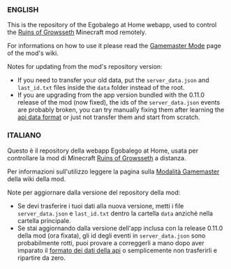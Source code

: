 ### ENGLISH

This is the repository of the Egobalego at Home webapp, used to control the [Ruins of Growsseth](https://github.com/filloax/ruins-of-growsseth) Minecraft mod remotely.

For informations on how to use it please read the [Gamemaster Mode](https://github.com/filloax/ruins-of-growsseth/wiki/EN-%E2%80%90-Gamemaster-Mode) page of the mod's wiki.

Notes for updating from the mod's repository version:
- If you need to transfer your old data, put the `server_data.json` and `last_id.txt` files inside the `data` folder instead of the root.
- If you are upgrading from the app version bundled with the 0.11.0 release of the mod (now fixed), the ids of the `server_data.json` events are probably broken, you can try manually fixing them after learning the [api data format](https://github.com/filloax/ruins-of-growsseth/wiki/EN-%E2%80%90-Gamemaster-Api) or just not transfer them and start from scratch.


### ITALIANO
Questo è il repository della webapp Egobalego at Home, usata per controllare la mod di Minecraft [Ruins of Growsseth](https://github.com/filloax/ruins-of-growsseth) a distanza.

Per informazioni sull'utilizzo leggere la pagina sulla [Modalità Gamemaster](https://github.com/filloax/ruins-of-growsseth/wiki/ITA-%E2%80%90-Modalit%C3%A0-Gamemaster) della wiki della mod.

Note per aggiornare dalla versione del repository della mod:
- Se devi trasferire i tuoi dati alla nuova versione, metti i file `server_data.json` e `last_id.txt` dentro la cartella `data` anziché nella cartella principale.
- Se stai aggiornando dalla versione dell'app inclusa con la release 0.11.0 della mod (ora fixata), gli id degli eventi in `server_data.json` sono probabilmente rotti, puoi provare a correggerli a mano dopo aver imparato il [formato dei dati della api](https://github.com/filloax/ruins-of-growsseth/wiki/ITA-%E2%80%90-Api-Gamemaster) o semplicemente non trasferirli e ripartire da zero.
